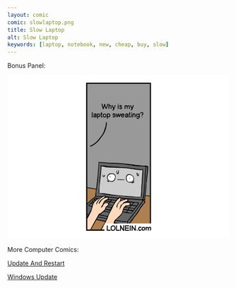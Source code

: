 ```yaml
---
layout: comic
comic: slowlaptop.png
title: Slow Laptop
alt: Slow Laptop
keywords: [laptop, notebook, new, cheap, buy, slow]
---
```


Bonus Panel:

![Slow Laptop Bonus Panel](/images/slowlaptop_bonus.png)

More Computer Comics:

[Update And Restart](https://lolnein.com/2018/01/26/updateandrestart/)

[Windows Update](https://lolnein.com/2018/06/14/windowsupdate/)
